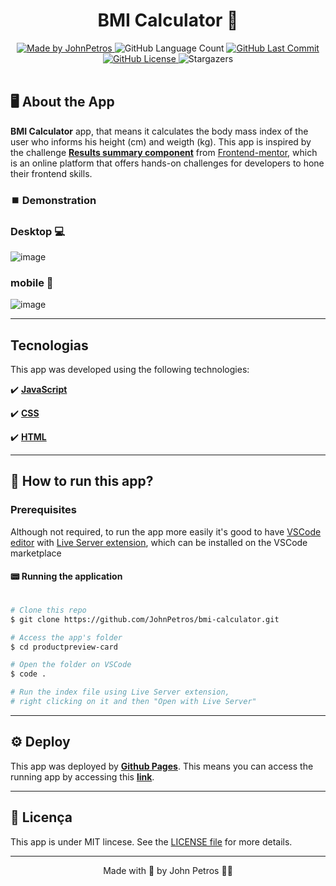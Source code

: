 <h1 align="center">
    BMI Calculator 🫃
</h1>

<div align="center">
   <a href="https://github.com/JohnPetros">
      <img alt="Made by JohnPetros" src="https://img.shields.io/badge/made%20by-JohnPetros-blueviolet">
   </a>
   <img alt="GitHub Language Count" src="https://img.shields.io/github/languages/count/JohnPetros/bmi-calculator">
   <a href="https://github.com/JohnPetros/bmi-calculator/commits/main">
      <img alt="GitHub Last Commit" src="https://img.shields.io/github/last-commit/JohnPetros/bmi-calculator">
   </a>
  </a>
   </a>
   <a href="https://github.com/JohnPetros/bmi-calculator/blob/main/LICENSE.md">
      <img alt="GitHub License" src="https://img.shields.io/github/license/JohnPetros/bmi-calculator">
   </a>
    <img alt="Stargazers" src="https://img.shields.io/github/stars/JohnPetros/bmi-calculator?style=social">
</div>

<br>

## 🖥️ About the App

**BMI Calculator** app, that means it calculates the body mass index of the user who informs his height (cm) and weigth (kg). This app is inspired by the challenge [**Results summary component**](https://www.frontendmentor.io/challenges/results-summary-component-CE_K6s0maV) from [Frontend-mentor](https://www.frontendmentor.io/), which is an online platform that offers hands-on challenges for developers to hone their frontend skills.

### ⏹️ Demonstration

### Desktop 💻
![image](https://github.com/JohnPetros/bmi-calculator/assets/93893533/a4cd84c3-ed4c-45f6-814e-de017c012fb6)


### mobile 📱
![image](https://github.com/JohnPetros/bmi-calculator/assets/93893533/7dcc470b-c491-4d80-8d1a-94454a5bb0e4)


---

## Tecnologias

This app was developed using the following technologies:

✔️ **[JavaScript](https://developer.mozilla.org/pt-BR/docs/Web/JavaScript)**

✔️ **[CSS](https://developer.mozilla.org/pt-BR/docs/Web/CSS)**

✔️ **[HTML](https://developer.mozilla.org/pt-BR/docs/Web/HTML)**

---

## 🚀 How to run this app?

### Prerequisites

Although not required, to run the app more easily it's good to have [VSCode editor](https://code.visualstudio.com/) with [Live Server extension](https://marketplace.visualstudio.com/items?itemName=ritwickdey.LiveServer), which can be installed on the VSCode marketplace

#### 📟 Running the application
```bash

# Clone this repo
$ git clone https://github.com/JohnPetros/bmi-calculator.git

# Access the app's folder
$ cd productpreview-card

# Open the folder on VSCode
$ code .

# Run the index file using Live Server extension,
# right clicking on it and then "Open with Live Server"

```

---

## ⚙️ Deploy

This app was deployed by **[Github Pages](https://pages.github.com/)**. This means you can access the running app by accessing this **[link](https://johnpetros.github.io/bmi-calculator/)**.

---

## 📝 Licença

This app is under MIT lincese. See the [LICENSE file](LICENSE) for more details.

---

<p align="center">
   Made with 💜 by John Petros 👋🏻
</p>
